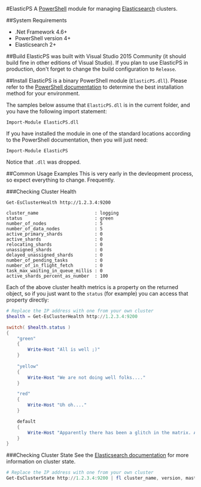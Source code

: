 #ElasticPS
A [PowerShell](https://technet.microsoft.com/en-us/library/bb978526.aspx) module for managing [Elasticsearch](https://www.elastic.co/) clusters.

##System Requirements
* .Net Framework 4.6+
* PowerShell version 4+
* Elasticsearch 2+

##Build
ElasticPS was built with Visual Studio 2015 Community (it should build fine in other editions of Visual Studio). If you plan to use ElasticPS in production, don't forget to change the build configuration to `Release`.

##Install
ElasticPS is a binary PowerShell module (`ElasticPS.dll`). Please refer to the [PowerShell documentation](https://technet.microsoft.com/en-us/library/dd878350%28v=vs.85%29.aspx) to determine the best installation method for your environment.

The samples below assume that `ElasticPS.dll` is in the current folder, and you have the following import statement:
```
Import-Module ElasticPS.dll
```

If you have installed the module in one of the standard locations according to the PowerShell documentation, then you will just need:
```
Import-Module ElasticPS
``` 
Notice that `.dll` was dropped.

##Common Usage Examples
This is very early in the devleopment process, so expect everything to change. Frequently.

###Checking Cluster Health
```
Get-EsClusterHealth http://1.2.3.4:9200

cluster_name                     : logging
status                           : green
number_of_nodes                  : 5
number_of_data_nodes             : 5
active_primary_shards            : 0
active_shards                    : 0
relocating_shards                : 0
unassigned_shards                : 0
delayed_unassigned_shards        : 0
number_of_pending_tasks          : 0
number_of_in_flight_fetch        : 0
task_max_waiting_in_queue_millis : 0
active_shards_percent_as_number  : 100
```
Each of the above cluster health metrics is a property on the returned object, so if you just want to the `status` (for example) you can access that property directly:
```PowerShell
# Replace the IP address with one from your own cluster
$health = Get-EsClusterHealth http://1.2.3.4:9200

switch( $health.status )
{
    "green" 
    {
        Write-Host "All is well ;)"
    }
    
    "yellow" 
    {
        Write-Host "We are not doing well folks...." 
    }

    "red" 
    {
        Write-Host "Uh oh...." 
    }

    default
    {
        Write-Host "Apparently there has been a glitch in the matrix. Again." 
    }
}
``` 

###Checking Cluster State
See the [Elasticsearch documentation](https://www.elastic.co/guide/en/elasticsearch/reference/current/cluster-state.html) for more information on cluster state.
```PowerShell
# Replace the IP address with one from your own cluster
Get-EsClusterState http://1.2.3.4:9200 | fl cluster_name, version, master_node
```